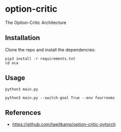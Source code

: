 # option-critic

The Option-Critic Architecture

## Installation

Clone the repo and install the dependencies:

```shell
pip3 install -r requirements.txt
cd oca
```

## Usage

```shell
python3 main.py
```

```shell
python3 main.py --switch-goal True --env fourrooms
```

## References

- <https://github.com/lweitkamp/option-critic-pytorch>
